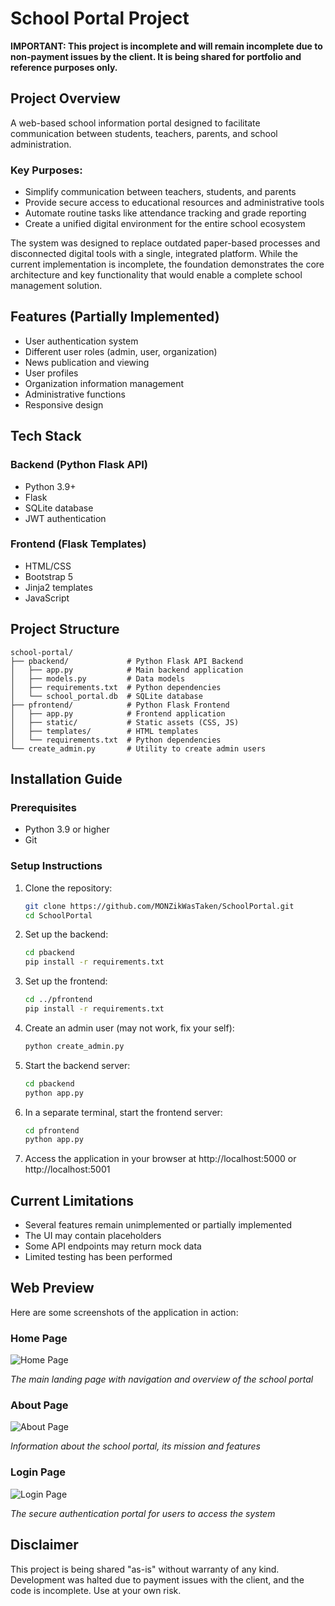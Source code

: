# School Portal Project

**IMPORTANT: This project is incomplete and will remain incomplete due to non-payment issues by the client. It is being shared for portfolio and reference purposes only.**

## Project Overview

A web-based school information portal designed to facilitate communication between students, teachers, parents, and school administration.

### Key Purposes:
- Simplify communication between teachers, students, and parents
- Provide secure access to educational resources and administrative tools
- Automate routine tasks like attendance tracking and grade reporting
- Create a unified digital environment for the entire school ecosystem

The system was designed to replace outdated paper-based processes and disconnected digital tools with a single, integrated platform. While the current implementation is incomplete, the foundation demonstrates the core architecture and key functionality that would enable a complete school management solution.

## Features (Partially Implemented)

- User authentication system
- Different user roles (admin, user, organization)
- News publication and viewing
- User profiles
- Organization information management
- Administrative functions
- Responsive design

## Tech Stack

### Backend (Python Flask API)
- Python 3.9+
- Flask
- SQLite database
- JWT authentication

### Frontend (Flask Templates)
- HTML/CSS
- Bootstrap 5
- Jinja2 templates
- JavaScript

## Project Structure

```
school-portal/
├── pbackend/             # Python Flask API Backend
│   ├── app.py            # Main backend application
│   ├── models.py         # Data models
│   ├── requirements.txt  # Python dependencies
│   └── school_portal.db  # SQLite database
├── pfrontend/            # Python Flask Frontend
│   ├── app.py            # Frontend application
│   ├── static/           # Static assets (CSS, JS)
│   ├── templates/        # HTML templates
│   └── requirements.txt  # Python dependencies
└── create_admin.py       # Utility to create admin users
```

## Installation Guide

### Prerequisites
- Python 3.9 or higher
- Git

### Setup Instructions

1. Clone the repository:
   ```bash
   git clone https://github.com/MONZikWasTaken/SchoolPortal.git
   cd SchoolPortal
   ```

2. Set up the backend:
   ```bash
   cd pbackend
   pip install -r requirements.txt
   ```

3. Set up the frontend:
   ```bash
   cd ../pfrontend
   pip install -r requirements.txt
   ```

4. Create an admin user (may not work, fix your self):
   ```bash
   python create_admin.py
   ```

6. Start the backend server:
   ```bash
   cd pbackend
   python app.py
   ```

7. In a separate terminal, start the frontend server:
   ```bash
   cd pfrontend
   python app.py
   ```

8. Access the application in your browser at http://localhost:5000 or http://localhost:5001

## Current Limitations

- Several features remain unimplemented or partially implemented
- The UI may contain placeholders
- Some API endpoints may return mock data
- Limited testing has been performed

## Web Preview

Here are some screenshots of the application in action:

### Home Page
![Home Page](screenshots/home.png)

*The main landing page with navigation and overview of the school portal*

### About Page
![About Page](screenshots/about.png)

*Information about the school portal, its mission and features*

### Login Page
![Login Page](screenshots/login.png)

*The secure authentication portal for users to access the system*

## Disclaimer

This project is being shared "as-is" without warranty of any kind. Development was halted due to payment issues with the client, and the code is incomplete. Use at your own risk.